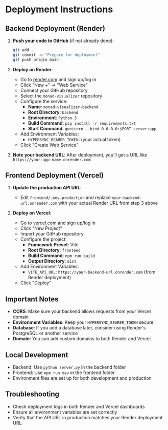 # Deployment Instructions

## Backend Deployment (Render)

1. **Push your code to GitHub** (if not already done):
   ```bash
   git add .
   git commit -m "Prepare for deployment"
   git push origin main
   ```

2. **Deploy on Render**:
   - Go to [render.com](https://render.com) and sign up/log in
   - Click "New +" → "Web Service"
   - Connect your GitHub repository
   - Select the `monad-visualizer` repository
   - Configure the service:
     - **Name**: `monad-visualizer-backend`
     - **Root Directory**: `backend`
     - **Environment**: `Python 3`
     - **Build Command**: `pip install -r requirements.txt`
     - **Start Command**: `gunicorn --bind 0.0.0.0:$PORT server:app`
   - Add Environment Variables:
     - `HYPERSYNC_BEARER_TOKEN`: (your actual token)
   - Click "Create Web Service"

3. **Note your backend URL**: After deployment, you'll get a URL like `https://your-app-name.onrender.com`

## Frontend Deployment (Vercel)

1. **Update the production API URL**:
   - Edit `frontend/.env.production` and replace `your-backend-url.onrender.com` with your actual Render URL from step 3 above

2. **Deploy on Vercel**:
   - Go to [vercel.com](https://vercel.com) and sign up/log in
   - Click "New Project"
   - Import your GitHub repository
   - Configure the project:
     - **Framework Preset**: Vite
     - **Root Directory**: `frontend`
     - **Build Command**: `npm run build`
     - **Output Directory**: `dist`
   - Add Environment Variables:
     - `VITE_API_URL`: `https://your-backend-url.onrender.com` (from Render deployment)
   - Click "Deploy"

## Important Notes

- **CORS**: Make sure your backend allows requests from your Vercel domain
- **Environment Variables**: Keep your `HYPERSYNC_BEARER_TOKEN` secure
- **Database**: If you add a database later, consider using Render's PostgreSQL or another service
- **Domain**: You can add custom domains to both Render and Vercel

## Local Development

- Backend: Use `python server.py` in the backend folder
- Frontend: Use `npm run dev` in the frontend folder
- Environment files are set up for both development and production

## Troubleshooting

- Check deployment logs in both Render and Vercel dashboards
- Ensure all environment variables are set correctly
- Verify that the API URL in production matches your Render deployment URL
